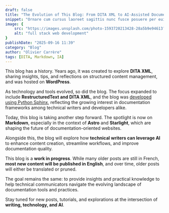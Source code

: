 ```yaml
---
draft: false
title: "The Evolution of This Blog: From DITA XML to AI-Assisted Documentation"
snippet: "Ornare cum cursus laoreet sagittis nunc fusce posuere per euismod dis vehicula a, semper fames lacus maecenas dictumst pulvinar neque enim non potenti. Torquent hac sociosqu eleifend potenti."
image: {
    src: "https://images.unsplash.com/photo-1593720213428-28a5b9e94613?&fit=crop&w=430&h=240",
    alt: "full stack web development"
}
publishDate: "2025-09-16 11:39"
category: "Blog"
author: "Olivier Carrère"
tags: [DITA, Markdown, IA]
---
```


This blog has a history. Years ago, it was created to explore **DITA XML**, sharing insights, tips, and reflections on structured content management, and was hosted on **WordPress**.

As technology and tools evolved, so did the blog. The focus expanded to include **RestructuredText and DITA XML**, and the blog was [developed using Python Sphinx](https://redaction-technique.org/), reflecting the growing interest in documentation frameworks among technical writers and developers alike.

Today, this blog is taking another step forward. The spotlight is now on **Markdown**, especially in the context of **Astro** and **Starlight**, which are shaping the future of documentation-oriented websites.

Alongside this, the blog will explore how **technical writers can leverage AI** to enhance content creation, streamline workflows, and improve documentation quality.

This blog is a **work in progress**. While many older posts are still in French, **most new content will be published in English**, and over time, older posts will either be translated or pruned.

The goal remains the same: to provide insights and practical knowledge to help technical communicators navigate the evolving landscape of documentation tools and practices.

Stay tuned for new posts, tutorials, and explorations at the intersection of **writing, technology, and AI**.
